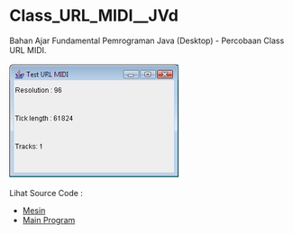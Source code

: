 # Class_URL_MIDI__JVd
Bahan Ajar Fundamental Pemrograman Java (Desktop) - Percobaan Class URL MIDI.<br><br>
<img src="https://github.com/RizkyKhapidsyah/Class_URL_MIDI__JVd/blob/master/results/001.png"><br><br>
Lihat Source Code :<br>
- <a href="https://github.com/RizkyKhapidsyah/Class_URL_MIDI__JVd/blob/master/src/com/rk/Mesin.java">Mesin</a><br>
- <a href="https://github.com/RizkyKhapidsyah/Class_URL_MIDI__JVd/blob/master/src/MainProgram.java">Main Program</a>
